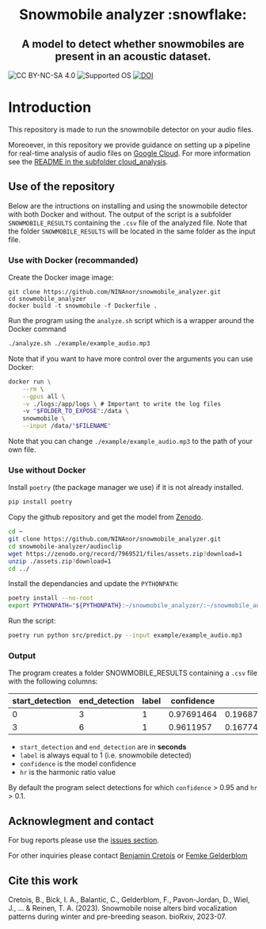 <h1 align="center">Snowmobile analyzer :snowflake: </h1>
<h2 align="center">A model to detect whether snowmobiles are present in an acoustic dataset.</h2>

![CC BY-NC-SA 4.0][license-badge]
![Supported OS][os-badge]
[![DOI](https://zenodo.org/badge/644880301.svg)](https://zenodo.org/badge/latestdoi/644880301)

[license-badge]: https://badgen.net/badge/License/MIT/red
[os-badge]: https://badgen.net/badge/OS/Linux/blue

# Introduction

This repository is made to run the snowmobile detector on your audio files.

Moreoever, in this repository we provide guidance on setting up a pipeline for real-time analysis of audio files on [Google Cloud](https://cloud.google.com/). For more information see the [README in the subfolder cloud_analysis](https://github.com/NINAnor/snowmobile_analyzer/blob/main/cloud_analysis/README.md).


## Use of the repository

Below are the intructions on installing and using the snowmobile detector with both Docker and without. The output of the script is a subfolder `SNOWMOBILE_RESULTS` containing the `.csv` file of the analyzed file. Note that the folder `SNOWMOBILE_RESULTS` will be located in the same folder as the input file.

### Use with Docker (recommanded)

Create the Docker image image:

```
git clone https://github.com/NINAnor/snowmobile_analyzer.git
cd snowmobile_analyzer
docker build -t snowmobile -f Dockerfile .
```

Run the program using the `analyze.sh` script which is a wrapper around the Docker command

```bash
./analyze.sh ./example/example_audio.mp3 
```

Note that if you want to have more control over the arguments you can use Docker:

```bash
docker run \
    --rm \
    --gpus all \
    -v ./logs:/app/logs \ # Important to write the log files
    -v "$FOLDER_TO_EXPOSE":/data \
    snowmobile \
    --input /data/"$FILENAME"
```

Note that you can change `./example/example_audio.mp3` to the path of your own file.

### Use without Docker

Install `poetry` (the package manager we use) if it is not already installed.

```bash
pip install poetry
```

Copy the github repository and get the model from [Zenodo](https://zenodo.org/record/7969521).

```bash
cd ~ 
git clone https://github.com/NINAnor/snowmobile_analyzer.git
cd snowmobile-analyzer/audioclip
wget https://zenodo.org/record/7969521/files/assets.zip?download=1
unzip ./assets.zip?download=1
cd ../
```

Install the dependancies and update the `PYTHONPATH`:

```bash
poetry install --no-root
export PYTHONPATH="${PYTHONPATH}:~/snowmobile_analyzer/:~/snowmobile_analyzer/audioclip"
```

Run the script:

```bash
poetry run python src/predict.py --input example/example_audio.mp3
```

### Output

The program creates a folder SNOWMOBILE_RESULTS containing a `.csv` file with the following columns:

| start_detection | end_detection | label | confidence | hr |
|-----------------|---------------|-------|------------|----|
| 0 | 3 | 1 | 0.97691464 | 0.19687336119166438 |
| 3 | 6 | 1 | 0.9611957 | 0.16774687365839228 |

- `start_detection` and `end_detection` are in **seconds**
- `label` is always equal to 1 (i.e. snowmobile detected)
- `confidence` is the model confidence
- `hr` is the harmonic ratio value

By default the program select detections for which `confidence` > 0.95 and `hr` > 0.1.
 
## Acknowlegment and contact

For bug reports please use the [issues section](https://github.com/NINAnor/snowmobile_analyzer/issues).

For other inquiries please contact [Benjamin Cretois](mailto:benjamin.cretois@nina.no) or [Femke Gelderblom](mailto:femke.gelderblom@sintef.no) 


## Cite this work

Cretois, B., Bick, I. A., Balantic, C., Gelderblom, F., Pavon-Jordan, D., Wiel, J., ... & Reinen, T. A. (2023). Snowmobile noise alters bird vocalization patterns during winter and pre-breeding season. bioRxiv, 2023-07.
